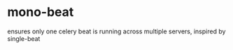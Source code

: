 # mono-beat
ensures only one celery beat is running across multiple servers, inspired by single-beat
